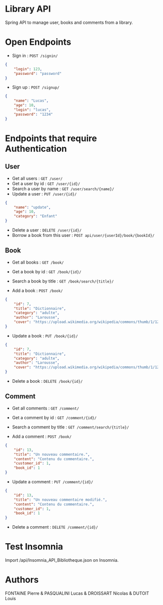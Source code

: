# Library API
Spring API to manage user, books and comments from a library.


# Open Endpoints
* Sign in : `POST /signin/`
```json
{
    "login": 123,
    "password": "password"
}
```
* Sign up : `POST /signup/`
```json
{
    "name": "Lucas",
    "age": 10,
    "login": "lucas",
    "password": "1234"
}
```


# Endpoints that require Authentication
## User
* Get all users : `GET /user/`
* Get a user by id : `GET /user/{id}/`
* Search a user by name : `GET /user/search/{name}/`
* Update a user : `PUT /user/{id}/`
```json
{
    "name": "update",
    "age": 10,
    "category": "Enfant"
}
```
* Delete a user : `DELETE /user/{id}/`
* Borrow a book from this user : `POST api/user/{userId}/book/{bookId}/`

## Book
* Get all books : `GET /book/`

* Get a book by id : `GET /book/{id}/`

* Search a book by title : `GET /book/search/{title}/`

* Add a book : `POST /book/`
```json
{
    "id": 7,
    "title": "Dictionnaire",
    "category": "adulte",
    "author": "Larousse",
    "cover": "https://upload.wikimedia.org/wikipedia/commons/thumb/1/12/Fahrenheit451HUNcover.jpg/250px-Fahrenheit451HUNcover.jpg"
}
```

* Update a book : `PUT /book/{id}/`
```json
{
    "id": 7,
    "title": "Dictionnaire",
    "category": "adulte",
    "author": "Larousse",
    "cover": "https://upload.wikimedia.org/wikipedia/commons/thumb/1/12/Fahrenheit451HUNcover.jpg/250px-Fahrenheit451HUNcover.jpg"
}
```

* Delete a book : `DELETE /book/{id}/`

## Comment
* Get all comments : `GET /comment/`

* Get a comment by id : `GET /comment/{id}/`

* Search a comment by title : `GET /comment/search/{title}/`

* Add a comment : `POST /book/`
```json
{
    "id": 13,
    "title": "Un nouveau commentaire.",
    "content": "Contenu du commentaire.",
    "customer_id": 1,
    "book_id": 1
}
```

* Update a comment : `PUT /comment/{id}/`
```json
{
    "id": 13,
    "title": "Un nouveau commentaire modifié.",
    "content": "Contenu du commentaire.",
    "customer_id": 1,
    "book_id": 1
}
```

* Delete a comment : `DELETE /comment/{id}/`


# Test Insomnia
Import /api/Insomnia_API_Bibliotheque.json on Insomnia.


# Authors
FONTAINE Pierre & PASQUALINI Lucas & DROISSART Nicolas & DUTOIT Louis
